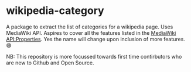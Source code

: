 # wikipedia-category
A package to extract the list of categories for a wikipedia page. Uses MediaWiki API. Aspires to cover all the features listed in the [MediaWiki API:Properties](https://www.mediawiki.org/wiki/API:Properties). Yes the name will change upon inclusion of more features. :smile:

NB: This repository is more focussed towards first time contirbutors who are new to Github and Open Source.
